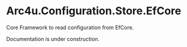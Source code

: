 # Arc4u.Configuration.Store.EfCore

Core Framework to read configuration from EfCore.

Documentation is under construction.
